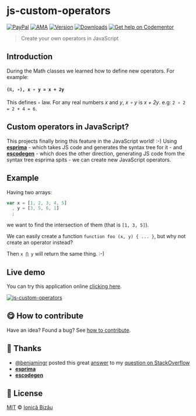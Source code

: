 
# js-custom-operators

 [![PayPal](https://img.shields.io/badge/%24-paypal-f39c12.svg)][paypal-donations] [![AMA](https://img.shields.io/badge/ask%20me-anything-1abc9c.svg)](https://github.com/IonicaBizau/ama) [![Version](https://img.shields.io/npm/v/js-custom-operators.svg)](https://www.npmjs.com/package/js-custom-operators) [![Downloads](https://img.shields.io/npm/dt/js-custom-operators.svg)](https://www.npmjs.com/package/js-custom-operators) [![Get help on Codementor](https://cdn.codementor.io/badges/get_help_github.svg)](https://www.codementor.io/johnnyb?utm_source=github&utm_medium=button&utm_term=johnnyb&utm_campaign=github)

> Create your own operators in JavaScript

## Introduction

During the Math classes we learned how to define new operators. For example:

#### `(ℝ, ∘), x ∘ y = x + 2y`

This defines `∘` law. For any real numbers *x* and *y*, *x ∘ y* is *x + 2y*. e.g: `2 ∘ 2 = 2 + 4 = 6`.

## Custom operators in JavaScript?

This projects finally bring this feature in the JavaScript world! :-) Using [**esprima**](http://esprima.org/) - which takes JS code and generates the syntax tree for it - and [**escodegen**](https://github.com/Constellation/escodegen) - which does the other direction, generating JS code from the syntax tree esprima spits - we can create new JavaScript operators.

## Example

Having two arrays:

```js
var x = [1, 2, 3, 4, 5]
  , y = [3, 5, 6, 1]
  ;
```

we want to find the intersection of them (that is `[1, 3, 5]`).

We can easily create a function `function foo (x, y) { ... }`, but why not create an operator instead?

Then `x ⋂ y` will return the same thing. :-)

## Live demo

You can try this application online [clicking here](http://ionicabizau.github.io/JavaScript-custom-operators/).


[![js-custom-operators](http://i.imgur.com/15IaZnT.png)](#)

## :yum: How to contribute
Have an idea? Found a bug? See [how to contribute][contributing].

## :cake: Thanks

 - [@benjamingr](https://github.com/benjamingr) posted this great [answer](http://stackoverflow.com/a/20764137/1420197) to my [question on StackOverflow](http://stackoverflow.com/q/20762338/1420197)
 - [**esprima**](http://esprima.org/)
 - [**escodegen**](https://github.com/Constellation/escodegen)



## :scroll: License

[MIT][license] © [Ionică Bizău][website]

[paypal-donations]: https://www.paypal.com/cgi-bin/webscr?cmd=_s-xclick&hosted_button_id=RVXDDLKKLQRJW
[donate-now]: http://i.imgur.com/6cMbHOC.png

[license]: http://showalicense.com/?fullname=Ionic%C4%83%20Biz%C4%83u%20%3Cbizauionica%40gmail.com%3E%20(http%3A%2F%2Fionicabizau.net)&year=2014#license-mit
[website]: http://ionicabizau.net
[contributing]: /CONTRIBUTING.md
[docs]: /DOCUMENTATION.md
